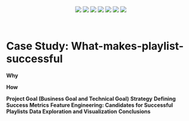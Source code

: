 
<br>
<p align="center">
   
   <a href="">
        <img src="https://img.shields.io/badge/-Spotify-success"></a>
   <a href="">
        <img src="https://img.shields.io/badge/Case%20Study-Statistical%20Inference-orange"></a>
   <a href="">
        <img src="https://img.shields.io/badge/Case%20Study-Product%20Data%20Science-yellow"></a>
  
  <a href="">
        <img src="https://img.shields.io/badge/-Success%20Metrics-ff69b4"></a>
  <a href="">
        <img src="https://img.shields.io/badge/-Data%20Visualization-green"></a>
  <a href="">
        <img src="https://img.shields.io/badge/Programming-Python-blue"></a>
  
  <a href="">
        <img src="https://img.shields.io/badge/-Feature%20Engineering%20-yellowgreen"></a>
  
  
  
</p>
<br>

# Case Study: What-makes-playlist-successful


**Why**

**How**



**Project Goal (Business Goal and Technical Goal)**
**Strategy**
**Defining Success Metrics**
**Feature Engineering: Candidates for Successful Playlists**
**Data Exploration and Visualization**
**Conclusions**


